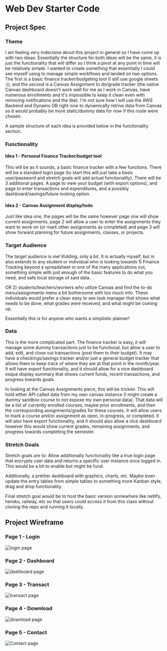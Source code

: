 # Web Dev Starter Code

## Project Spec

### Theme
I am feeling very indecisive about this project in general so I have come up with two ideas.
Essentially the structure for both ideas will be the same, it is just the functionality that
will differ so I think a pivot at any point in time will be relatively simple. I wanted to create
something that essentially I could see myself using to manage simple workflows and landed on two options.
The first is a basic finance tracker/budgeting tool (I still use google sheets :)), and the second
is a Canvas Assignment to do/grade tracker (the native Canvas dashboard doesn't work well for me as I work in
Canvas, have numerous enrollments and it's impossible to keep it clean even with removing notifications and the like).
I'm not sure how I will use the AWS Backend and Dynamo DB right now to dynamically retrive data from Canvas
so it would probably be more static/dummy data for now if this route were chosen.

A sample structure of each idea is provided below in the functionality section.

### Functionality

#### Idea 1 - Personal Finance Tracker/budget tool
This will be as it sounds, a basic finance tracker with a few functions. There will be a standard login 
page (to start this will just take a basic user/password and stretch goals will add actual functionality).
There will be 3 additional pages. A page to view your budget (with export options), and page to enter
transactions and expenditures, and a possibly dashboard/savings/future looking option.

#### Idea 2 - Canvas Assignment display/todo
Just like idea one, the pages will be the same however page one will show current assignments,
page 2 will allow a user to enter the assignments they want to work on (or mark other assignments as completed)
and page 3 will show forward planning for future assignments, classes, or projects.

### Target Audience
The target audience is me! Kidding, only a bit. It is actually myself, but in also extends to any 
student or individual who is looking towards 1) Finance Tracking beyond a spreadsheet or one of the many
applications out, something simple with just enough of the basic features to do what you need, and safe local storage of said 
data.

OR 2) students/teachers/workers who utilize Canvas and find the to-do menu/assignments menu a bit bothersome
with too much info. These individuals would prefer a clean easy to see task manager that shows what needs to be done,
what grades were received, and what might be coming up. 

Essentially this is for anyone who wants a simplistic planner!

### Data
This is the more complicated part. The finance tracker is easy, it will manage some
dummy transactions just to be functional, but allow a user to add, edit, and close out
transactions (post them to their budget). It may have a checkings/savings tracker and/or
just a general budget tracker that allows them to keep track of where they are at that point in the
month/year. It will have export functionality, and it should allow for a nice dashboard esque display summary
that shows current funds, recent transactions, and progress towards goals.

In looking at the Canvas Assignments piece, this will be trickier. This will hold either API called data
from my own canvas instance (I might create a dummy sandbox course to not expose my own personal data).
That data will be a list of currently enrolled courses, maybe prior enrollments, and then the corresponding
assignments/grades for these courses. It will allow users to mark a course and/or assignment as open, in-progress,
or completed. It will also have export functionality, and it should also allow a nice dashboard however this 
would show current grades, remaining assignments, and progress towards completing the semester.

### Stretch Goals
Stretch goals are to: Allow additionally functionality like a true login page that encrypts user data and 
returns a specific user instance once logged in. This would be a bit to enable but might be fund.

Additionally, a prettier dashboard with graphics, charts, etc. Maybe even update the entry tables
from simple tables to something more Kanban style, drag and drop functionality.

Final stretch goal would be to host the basic version somewhere like netlify, heroku, railway, etc
so that users could access it from this class without cloning the repo and running it locally.

## Project Wireframe

### Page 1 - Login
![login page](/img/wireframes/LoginPage.jpg)

### Page 2 - Dashboard
![dashboard page](/img/wireframes/DashboardPage.jpg)

### Page 3 - Transact
![transact page](/img/wireframes/TransactPage.jpg)

### Page 4 - Download
![download page](/img/wireframes/DownloadPage.jpg)

### Page 5 - Contact
![Contact page](/img/wireframes/ContactPage.jpg)
